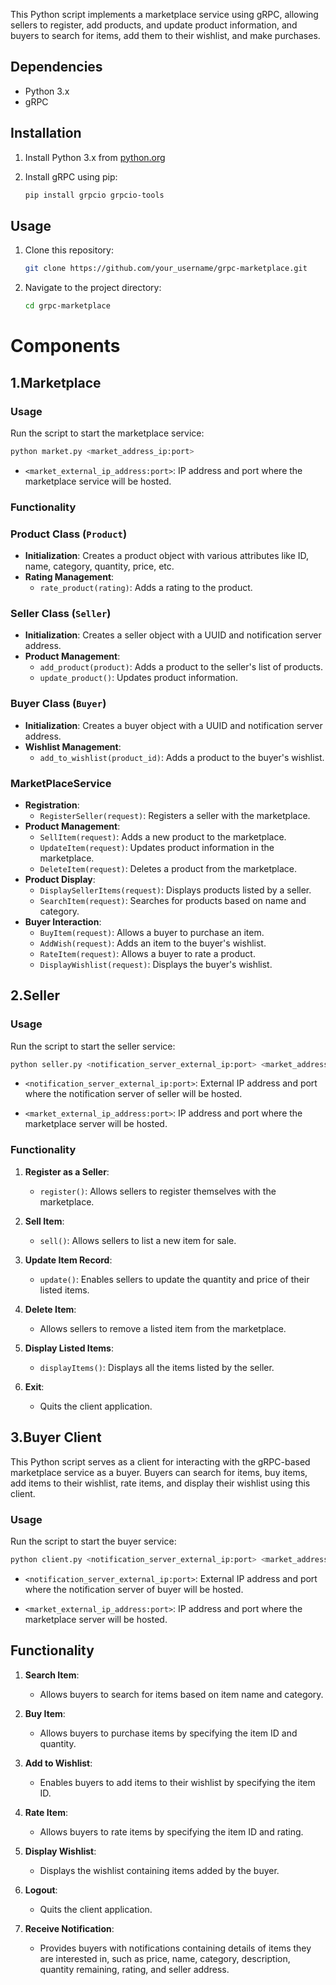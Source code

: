 

This Python script implements a marketplace service using gRPC, allowing sellers to register, add products, and update product information, and buyers to search for items, add them to their wishlist, and make purchases.

## Dependencies

- Python 3.x
- gRPC

## Installation

1. Install Python 3.x from [python.org](https://www.python.org/downloads/)
2. Install gRPC using pip:

    ```bash
    pip install grpcio grpcio-tools
    ```

## Usage

1. Clone this repository:

    ```bash
    git clone https://github.com/your_username/grpc-marketplace.git
    ```

2. Navigate to the project directory:

    ```bash
    cd grpc-marketplace
    ```
# Components
## 1.Marketplace

### Usage

Run the script to start the marketplace 
service:

```bash
python market.py <market_address_ip:port>
```

- `<market_external_ip_address:port>`: IP address and port where the marketplace service will be hosted.

### Functionality

### Product Class (`Product`)

- **Initialization**: Creates a product object with various attributes like ID, name, category, quantity, price, etc.
- **Rating Management**:
    - `rate_product(rating)`: Adds a rating to the product.

### Seller Class (`Seller`)

- **Initialization**: Creates a seller object with a UUID and notification server address.
- **Product Management**:
    - `add_product(product)`: Adds a product to the seller's list of products.
    - `update_product()`: Updates product information.

### Buyer Class (`Buyer`)

- **Initialization**: Creates a buyer object with a UUID and notification server address.
- **Wishlist Management**:
    - `add_to_wishlist(product_id)`: Adds a product to the buyer's wishlist.



### MarketPlaceService

- **Registration**:
    - `RegisterSeller(request)`: Registers a seller with the marketplace.
- **Product Management**:
    - `SellItem(request)`: Adds a new product to the marketplace.
    - `UpdateItem(request)`: Updates product information in the marketplace.
    - `DeleteItem(request)`: Deletes a product from the marketplace.
- **Product Display**:
    - `DisplaySellerItems(request)`: Displays products listed by a seller.
    - `SearchItem(request)`: Searches for products based on name and category.
- **Buyer Interaction**:
    - `BuyItem(request)`: Allows a buyer to purchase an item.
    - `AddWish(request)`: Adds an item to the buyer's wishlist.
    - `RateItem(request)`: Allows a buyer to rate a product.
    - `DisplayWishlist(request)`: Displays the buyer's wishlist.

## 2.Seller

### Usage

Run the script to start the seller 
service:

```bash
python seller.py <notification_server_external_ip:port> <market_address_ip:port>
```
- `<notification_server_external_ip:port>`: External IP address and port where the notification server of seller will be hosted.

- `<market_external_ip_address:port>`: IP address and port where the marketplace server will be hosted.

### Functionality

1. **Register as a Seller**:
    - `register()`: Allows sellers to register themselves with the marketplace.

2. **Sell Item**:
    - `sell()`: Allows sellers to list a new item for sale.

3. **Update Item Record**:
    - `update()`: Enables sellers to update the quantity and price of their listed items.

4. **Delete Item**:
    - Allows sellers to remove a listed item from the marketplace.

5. **Display Listed Items**:
    - `displayItems()`: Displays all the items listed by the seller.

6. **Exit**:
    - Quits the client application.



## 3.Buyer Client

This Python script serves as a client for interacting with the gRPC-based marketplace service as a buyer. Buyers can search for items, buy items, add items to their wishlist, rate items, and display their wishlist using this client.

### Usage

Run the script to start the buyer 
service:

```bash
python client.py <notification_server_external_ip:port> <market_address_ip:port>
```
- `<notification_server_external_ip:port>`: External IP address and port where the notification server of buyer will be hosted.

- `<market_external_ip_address:port>`: IP address and port where the marketplace server will be hosted.

## Functionality

1. **Search Item**:
    - Allows buyers to search for items based on item name and category.

2. **Buy Item**:
    - Allows buyers to purchase items by specifying the item ID and quantity.

3. **Add to Wishlist**:
    - Enables buyers to add items to their wishlist by specifying the item ID.

4. **Rate Item**:
    - Allows buyers to rate items by specifying the item ID and rating.

5. **Display Wishlist**:
    - Displays the wishlist containing items added by the buyer.

6. **Logout**:
    - Quits the client application.

7. **Receive Notification**:
    - Provides buyers with notifications containing details of items they are interested in, such as price, name, category, description, quantity remaining, rating, and seller address.